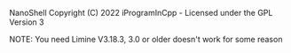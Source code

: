 

NanoShell Copyright (C) 2022 iProgramInCpp - Licensed under the GPL Version 3

NOTE: You need Limine V3.18.3, 3.0 or older doesn't work for some reason
